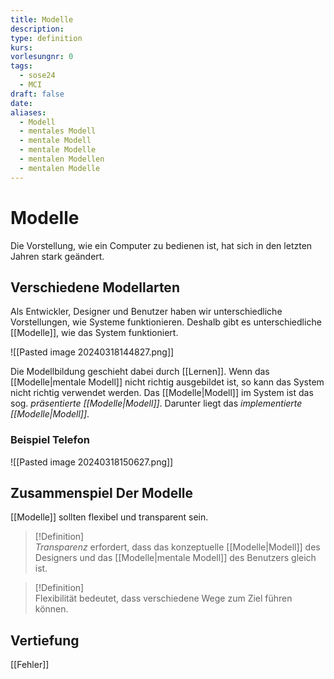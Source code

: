 ```yaml
---
title: Modelle
description: 
type: definition
kurs: 
vorlesungnr: 0
tags:
  - sose24
  - MCI
draft: false
date: 
aliases:
  - Modell
  - mentales Modell
  - mentale Modell
  - mentale Modelle
  - mentalen Modellen
  - mentalen Modelle
---
```


# Modelle

Die Vorstellung, wie ein Computer zu bedienen ist, hat sich in den letzten Jahren stark geändert. 

## Verschiedene Modellarten

Als Entwickler, Designer und Benutzer haben wir unterschiedliche Vorstellungen, wie Systeme funktionieren. Deshalb gibt es unterschiedliche [[Modelle]], wie das System funktioniert.

![[Pasted image 20240318144827.png]]

Die Modellbildung geschieht dabei durch [[Lernen]]. Wenn das [[Modelle|mentale Modell]] nicht richtig ausgebildet ist, so kann das System nicht richtig verwendet werden. Das [[Modelle|Modell]] im System ist das sog. *präsentierte [[Modelle|Modell]]*. Darunter liegt das *implementierte [[Modelle|Modell]]*. 

### Beispiel Telefon

![[Pasted image 20240318150627.png]]

## Zusammenspiel Der Modelle

[[Modelle]] sollten flexibel und transparent sein.

> [!Definition]  
> *Transparenz* erfordert, dass das konzeptuelle [[Modelle|Modell]] des Designers und das [[Modelle|mentale Modell]] des Benutzers gleich ist. 

> [!Definition]  
> Flexibilität bedeutet, dass verschiedene Wege zum Ziel führen können.

## Vertiefung 

[[Fehler]]